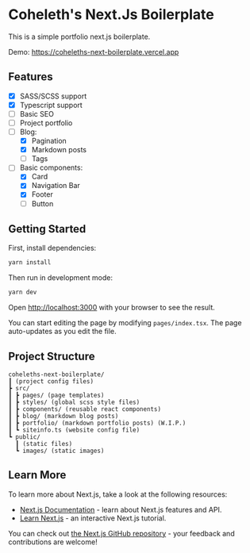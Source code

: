 # Coheleth's Next.Js Boilerplate

This is a simple portfolio next.js boilerplate.

Demo: https://coheleths-next-boilerplate.vercel.app

## Features

- [x] SASS/SCSS support
- [x] Typescript support
- [ ] Basic SEO
- [ ] Project portfolio
- [ ] Blog:
  - [x] Pagination
  - [x] Markdown posts
  - [ ] Tags
- [ ] Basic components:
  - [x] Card
  - [x] Navigation Bar
  - [x] Footer
  - [ ] Button

## Getting Started

First, install dependencies:

```bash
yarn install
```

Then run in development mode:

```bash
yarn dev
```

Open [http://localhost:3000](http://localhost:3000) with your browser to see the result.

You can start editing the page by modifying `pages/index.tsx`. The page auto-updates as you edit the file.

## Project Structure

```
coheleths-next-boilerplate/
┃ (project config files)
┣ src/
┃ ┣ pages/ (page templates)
┃ ┣ styles/ (global scss style files)
┃ ┣ components/ (reusable react components)
┃ ┣ blog/ (markdown blog posts)
┃ ┣ portfolio/ (markdown portfolio posts) (W.I.P.)
┃ ┗ siteinfo.ts (website config file)
┗ public/
  ┃ (static files)
  ┗ images/ (static images)
```

## Learn More

To learn more about Next.js, take a look at the following resources:

- [Next.js Documentation](https://nextjs.org/docs) - learn about Next.js features and API.
- [Learn Next.js](https://nextjs.org/learn) - an interactive Next.js tutorial.

You can check out [the Next.js GitHub repository](https://github.com/vercel/next.js/) - your feedback and contributions are welcome!
